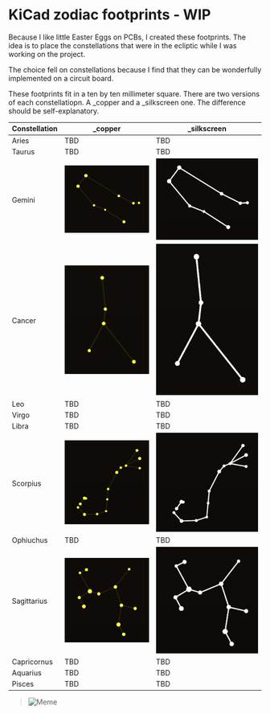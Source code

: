 # KiCad zodiac footprints - WIP

Because I like little Easter Eggs on PCBs, I created these footprints.
The idea is to place the constellations that were in the ecliptic while I was working on the project.

The choice fell on constellations because I find that they can be wonderfully implemented on a circuit board.

These footprints fit in a ten by ten millimeter square.
There are two versions of each constellatiopn. A \_copper and a \_silkscreen one. The difference should be self-explanatory.

| Constellation | \_copper                                          | \_silkscreen                                              |
| ------------- | ------------------------------------------------- | --------------------------------------------------------- |
| Aries         | TBD                                               | TBD                                                       |
| Taurus        | TBD                                               | TBD                                                       |
| Gemini        | ![gemini_copper](img/gemini_copper.png)           | ![gemini_silkscreen](img/gemini_silkscreen.png)           |
| Cancer        | ![cancer_copper](img/cancer_copper.png)           | ![cancer_silkscreen](img/cancer_silkscreen.png)           |
| Leo           | TBD                                               | TBD                                                       |
| Virgo         | TBD                                               | TBD                                                       |
| Libra         | TBD                                               | TBD                                                       |
| Scorpius      | ![scorpius_copper](img/scorpius_copper.png)       | ![scorpius_silkscreen](img/scorpius_silkscreen.png)       |
| Ophiuchus     | TBD                                               | TBD                                                       |
| Sagittarius   | ![sagittarius_copper](img/sagittarius_copper.png) | ![sagittarius_silkscreen](img/sagittarius_silkscreen.png) |
| Capricornus   | TBD                                               | TBD                                                       |
| Aquarius      | TBD                                               | TBD                                                       |
| Pisces        | TBD                                               | TBD                                                       |



>![Meme](https://preview.redd.it/63cfjoy9lqw61.jpg?auto=webp&s=9b409f4d45a02ed9ce39a9d19aa8fcaee100dd69)
